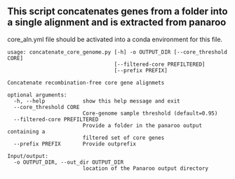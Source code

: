 ## This script concatenates genes from a folder into a single alignment and is extracted from panaroo
core_aln.yml file should be activated into a conda environment for this file.
```
usage: concatenate_core_genome.py [-h] -o OUTPUT_DIR [--core_threshold CORE]
                                  [--filtered-core PREFILTERED]
                                  [--prefix PREFIX]

Concatenate recombination-free core gene alignmets

optional arguments:
  -h, --help            show this help message and exit
  --core_threshold CORE
                        Core-genome sample threshold (default=0.95)
  --filtered-core PREFILTERED
                        Provide a folder in the panaroo output containing a
                        filtered set of core genes
  --prefix PREFIX       Provide outprefix

Input/output:
  -o OUTPUT_DIR, --out_dir OUTPUT_DIR
                        location of the Panaroo output directory
```
